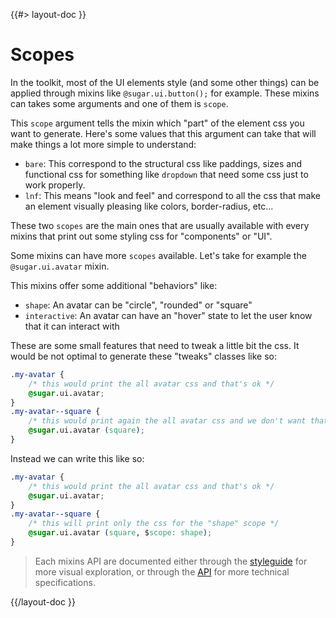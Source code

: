 <!--
/**
 * @name            Scopes
 * @namespace       doc.css
 * @type            Markdown
 * @platform        md
 * @status          stable
 * @menu            Documentation / CSS           /doc/css/scopes
 *
 * @since           2.0.0
 * @author    Olivier Bossel <olivier.bossel@gmail.com> (https://olivierbossel.com)
 */
-->

{{#> layout-doc }}

# Scopes

In the toolkit, most of the UI elements style (and some other things) can be applied through mixins like `@sugar.ui.button();` for example. These mixins can takes some arguments and one of them is `scope`.

This `scope` argument tells the mixin which "part" of the element css you want to generate.
Here's some values that this argument can take that will make things a lot more simple to understand:

-   `bare`: This correspond to the structural css like paddings, sizes and functional css for something like `dropdown` that need some css just to work properly.
-   `lnf`: This means "look and feel" and correspond to all the css that make an element visually pleasing like colors, border-radius, etc...

These two `scopes` are the main ones that are usually available with every mixins that print out some styling css for "components" or "UI".

Some mixins can have more `scopes` available. Let's take for example the `@sugar.ui.avatar` mixin.

This mixins offer some additional "behaviors" like:

-   `shape`: An avatar can be "circle", "rounded" or "square"
-   `interactive`: An avatar can have an "hover" state to let the user know that it can interact with

These are some small features that need to tweak a little bit the css. It would be not optimal to generate these "tweaks" classes like so:

```css
.my-avatar {
    /* this would print the all avatar css and that's ok */
    @sugar.ui.avatar;
}
.my-avatar--square {
    /* this would print again the all avatar css and we don't want that... */
    @sugar.ui.avatar (square);
}
```

Instead we can write this like so:

```css
.my-avatar {
    /* this would print the all avatar css and that's ok */
    @sugar.ui.avatar;
}
.my-avatar--square {
    /* this will print only the css for the "shape" scope */
    @sugar.ui.avatar (square, $scope: shape);
}
```

> Each mixins API are documented either through the [styleguide](/styleguide) for more visual exploration, or through the [API](/api) for more technical specifications.

{{/layout-doc }}
